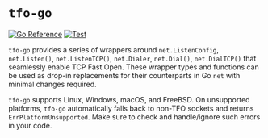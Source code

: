 # `tfo-go`

[![Go Reference](https://pkg.go.dev/badge/github.com/database64128/tfo-go.svg)](https://pkg.go.dev/github.com/database64128/tfo-go)
[![Test](https://github.com/database64128/tfo-go/actions/workflows/test.yml/badge.svg)](https://github.com/database64128/tfo-go/actions/workflows/test.yml)

`tfo-go` provides a series of wrappers around `net.ListenConfig`, `net.Listen()`, `net.ListenTCP()`, `net.Dialer`, `net.Dial()`, `net.DialTCP()` that seamlessly enable TCP Fast Open. These wrapper types and functions can be used as drop-in replacements for their counterparts in Go `net` with minimal changes required.

`tfo-go` supports Linux, Windows, macOS, and FreeBSD. On unsupported platforms, `tfo-go` automatically falls back to non-TFO sockets and returns `ErrPlatformUnsupported`. Make sure to check and handle/ignore such errors in your code.
